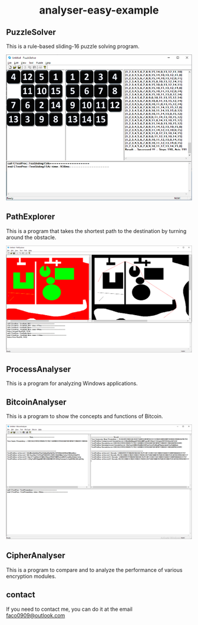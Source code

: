 <H1 align="center">analyser-easy-example</H1>

## PuzzleSolver

  This is a rule-based sliding-16 puzzle solving program.

  <img src="/images/PuzzleSolver.png" alt="PuzzleSolver Image"/>

## PathExplorer

  This is a program that takes the shortest path to the destination by turning around the obstacle.

  <img src="/images/PathExplorer.png" alt="PathExplorer Image"/>

## ProcessAnalyser

  This is a program for analyzing Windows applications.

## BitcoinAnalyser

  This is a program to show the concepts and functions of Bitcoin.

  <img src="/images/BitcoinAnalyser.png" alt="BitcoinAnalyser Image"/>

## CipherAnalyser

  This is a program to compare and to analyze the performance of various encryption modules.

## contact

  If you need to contact me, you can do it at the email faco0909@outlook.com